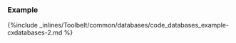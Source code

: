 

### Example


{%include _inlines/Toolbelt/common/databases/code_databases_example-cxdatabases-2.md %}

